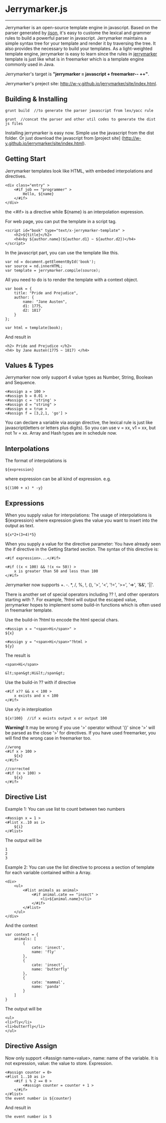 # Jerrymarker.js
------

Jerrymarker is an open-source template engine in javascript. Based on the parser generated by [jison][1], it's easy to custome the lexical and grammer rules to build a powerful parser in javascript. Jerrymarker maintains a simple syntax tree for your template and render it by traversing the tree. It also provides the necessary to build your templates. As a light-weighted template engine, jerrymarker is easy to learn since the rules in [jerrymarker][2] template is just like what is in freemarker which is a template engine commonly used in Java.

Jerrymarker's target is **"jerrymarker = javascript + freemarker-- ++"**.

Jerrymarker's preject site: http://w-y.github.io/jerrymarker/site/index.html.

## Building & Installing
    grunt build  //to generate the parser javascript from lex/yacc rule

    grunt  //concat the parser and other util codes to generate the dist js files

Installing jerrymarker is easy now. Simple use the javascript from the dist folder. Or just download the javascript from [project site] (http://w-y.github.io/jerrymarker/site/index.html).

## Getting Start
Jerrymarker templates look like HTML, with embeded interpolations and directives.

    <div class="entry" >
        <#if job == "programmer" >
            Hello, ${name}
        </#if>
    </div>

the <#if> is a directive while ${name} is an interpolation expression.

For web page, you can put the template in a script tag.

    <script id="book" type="text/x-jerrymarker-template" >
        <h2>${title}</h2>
        <h4>by ${author.name}(${author.d1} ~ ${author.d2})</h4>
    </script>

In the javascript part, you can use the template like this.

    var nd = document.getElementById('book');
    var source = nd.innerHTML;
    var template = jerrymarker.compile(source);

All you need to do is to render the template with a context object.

    var book = {
        title: "Pride and Prejudice",
        author: {
            name: "Jane Austen",
            d1: 1775,
            d2: 1817
        }
    };

    var html = template(book);

And result in

    <h2> Pride and Prejudice </h2>
    <h4> by Jane Austen(1775 ~ 1817) </h4>

## Values & Types
Jerrymarker now only support 4 value types as Number, String, Boolean and Sequence.

    <#assign a = 100 >
    <#assign b = 0.01 >
    <#assign c = 'string' >
    <#assign d = "string" >
    <#assign e = true >
    <#assign f = [3,2,1, 'go'] >

You can declare a variable via assign directive, the lexical rule is just like javascript(letters or letters plus digits). So you can use v = xx, v1 = xx, but not 1v = xx. Array and Hash types are in schedule now.

## Interpolations
The format of interpolations is

    ${expression}

where expression can be all kind of expression. e.g.

    ${(100 + x) * -y}


## Expressions
When you supply value for interpolations: The usage of interpolations is ${expression} where expression gives the value you want to insert into the output as text.

    ${x*2+(3+4)*5}

When you supply a value for the directive parameter: You have already seen the if directive in the Getting Started section. The syntax of this directive is:

    <#if expression>...</#if>

    <#if ((x < 100) && !(x <= 50)) >
        x is greater than 50 and less than 100
    </#if>

Jerrymarker now supports +. -. *, /, %, !, (), '>', '<', '!=', '>=', '=>', '&&', '||'.

There is another set of special operators including ?? !, and other operators starting with ?. For example, ?html will output the escaped value, jerrymarker hopes to implement some build-in functions which is often used in freemarker template.

Use the build-in ?html to encode the html special chars.

    <#assign x = "<span>Hi</span>" >
    ${x}

    <#assign y = "<span>Hi</span>"?html >
    ${y}

The result is

    <span>Hi</span>

    &lt;span&gt;Hi&lt;/span&gt;

Use the build-in ?? with if directive

    <#if x?? && x < 100 >
        x exists and x < 100
    </#if>

Use x!y in interploation

    ${x!100}  //if x exists output x or output 100

**Warning!** It may be wrong if you use '>' operator without '()' since '>' will be parsed as the close '>' for directives. If you have used freemarker, you will find the wrong case in freemarker too.

    //wrong
    <#if x > 100 >
        ${x}
    </#if>

    //corrected
    <#if (x > 100) >
        ${x}
    </#if>

## Directive List
Example 1: You can use list to count between two numbers

    <#assign x = 1 >
    <#list x..10 as i>
        ${i}
    </#list>

The output will be

    1
    2
    3


Example 2: You can use the list directive to process a section of template for each variable contained within a Array.

    <div>
        <ul>
            <#list animals as animal>
                <#if animal.cate == "insect" >
                    <li>${animal.name}</li>
                </#if>
            </#list>
        </ul>
    </div>

And the context

    var context = {
        animals: [
            {
                cate: 'insect',
                name: 'fly'
            },
            {
                cate: 'insect',
                name: 'butterfly'
            },
            {
                cate: 'mammal',
                name: 'panda'
            }
        ]
    }

The output will be

    <ul>
    <li>fly</li>
    <li>butterfly</li>
    </ul>

## Directive Assign

Now only support <#assign name=value>, name: name of the variable. It is not expression, value: the value to store. Expression.

    <#assign counter = 0>
    <#list 1..10 as i>
        <#if i % 2 == 0 >
            <#assign counter = counter + 1 >
        </#if>
    </#list>
    the event number is ${counter}

And result in

    the event number is 5

  [1]: http://zaach.github.io/jison/
  [2]: http://freemarker.org/

